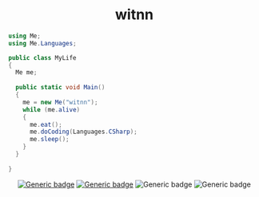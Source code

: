 <div align="center">
<h1>witnn</h1>
</div>
<div>

```cs
using Me;
using Me.Languages;

public class MyLife 
{
  Me me;
  
  public static void Main() 
  {
    me = new Me("witnn");
    while (me.alive) 
    {
      me.eat();
      me.doCoding(Languages.CSharp);
      me.sleep();
    }
  }
  
}
```
</div>

<div align="center">

[![Generic badge](https://img.shields.io/badge/youtube-witnn_ile_Unity-red.svg)](https://www.youtube.com/channel/UCDrOUmzkU5_fQpIEg9NAZqg/)
[![Generic badge](https://img.shields.io/badge/instagram-witnn-purple.svg)](https://www.instagram.com/bkvanc/)
![Generic badge](https://img.shields.io/badge/engine-Unity-darkgray.svg)
![Generic badge](https://img.shields.io/badge/language-CSharp-blue.svg)
<br>
</div>

